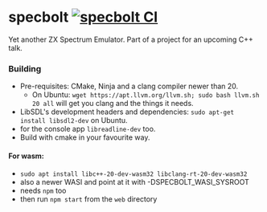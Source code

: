 # specbolt [![specbolt CI](https://github.com/mattgodbolt/specbolt/actions/workflows/ci.yml/badge.svg)](https://github.com/mattgodbolt/specbolt/actions/workflows/ci.yml)

Yet another ZX Spectrum Emulator. Part of a project for an upcoming C++ talk.

### Building

- Pre-requisites: CMake, Ninja and a clang compiler newer than 20.
    - On Ubuntu: `wget https://apt.llvm.org/llvm.sh; sudo bash llvm.sh 20 all` will get you clang and the things it
      needs.
- LibSDL's development headers and dependencies: `sudo apt-get install libsdl2-dev` on Ubuntu.
- for the console app `libreadline-dev` too.
- Build with cmake in your favourite way.

#### For wasm:

- `sudo apt install libc++-20-dev-wasm32 libclang-rt-20-dev-wasm32`
- also a newer WASI and point at it with -DSPECBOLT_WASI_SYSROOT
- needs `npm` too
- then run `npm start` from the `web` directory
